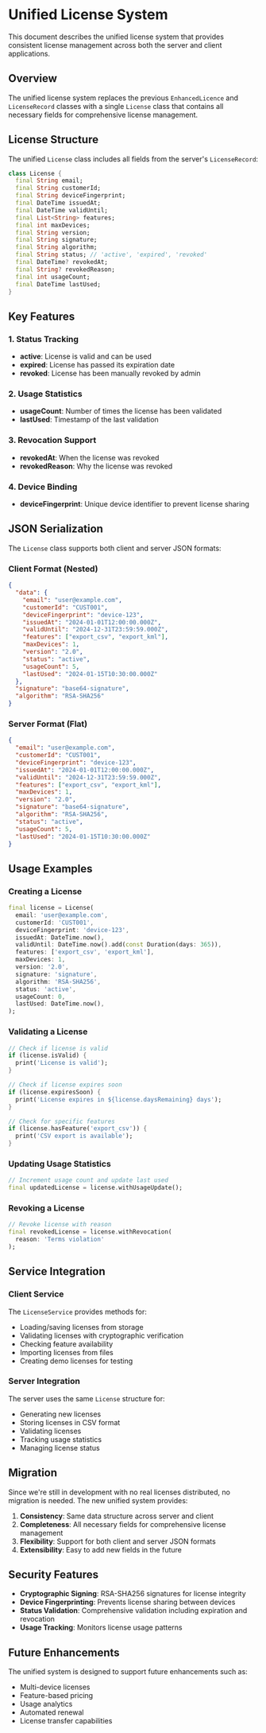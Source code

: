 # Unified License System

This document describes the unified license system that provides consistent license management across both the server and client applications.

## Overview

The unified license system replaces the previous `EnhancedLicence` and `LicenseRecord` classes with a single `License` class that contains all necessary fields for comprehensive license management.

## License Structure

The unified `License` class includes all fields from the server's `LicenseRecord`:

```dart
class License {
  final String email;
  final String customerId;
  final String deviceFingerprint;
  final DateTime issuedAt;
  final DateTime validUntil;
  final List<String> features;
  final int maxDevices;
  final String version;
  final String signature;
  final String algorithm;
  final String status; // 'active', 'expired', 'revoked'
  final DateTime? revokedAt;
  final String? revokedReason;
  final int usageCount;
  final DateTime lastUsed;
}
```

## Key Features

### 1. Status Tracking
- **active**: License is valid and can be used
- **expired**: License has passed its expiration date
- **revoked**: License has been manually revoked by admin

### 2. Usage Statistics
- **usageCount**: Number of times the license has been validated
- **lastUsed**: Timestamp of the last validation

### 3. Revocation Support
- **revokedAt**: When the license was revoked
- **revokedReason**: Why the license was revoked

### 4. Device Binding
- **deviceFingerprint**: Unique device identifier to prevent license sharing

## JSON Serialization

The `License` class supports both client and server JSON formats:

### Client Format (Nested)
```json
{
  "data": {
    "email": "user@example.com",
    "customerId": "CUST001",
    "deviceFingerprint": "device-123",
    "issuedAt": "2024-01-01T12:00:00.000Z",
    "validUntil": "2024-12-31T23:59:59.000Z",
    "features": ["export_csv", "export_kml"],
    "maxDevices": 1,
    "version": "2.0",
    "status": "active",
    "usageCount": 5,
    "lastUsed": "2024-01-15T10:30:00.000Z"
  },
  "signature": "base64-signature",
  "algorithm": "RSA-SHA256"
}
```

### Server Format (Flat)
```json
{
  "email": "user@example.com",
  "customerId": "CUST001",
  "deviceFingerprint": "device-123",
  "issuedAt": "2024-01-01T12:00:00.000Z",
  "validUntil": "2024-12-31T23:59:59.000Z",
  "features": ["export_csv", "export_kml"],
  "maxDevices": 1,
  "version": "2.0",
  "signature": "base64-signature",
  "algorithm": "RSA-SHA256",
  "status": "active",
  "usageCount": 5,
  "lastUsed": "2024-01-15T10:30:00.000Z"
}
```

## Usage Examples

### Creating a License
```dart
final license = License(
  email: 'user@example.com',
  customerId: 'CUST001',
  deviceFingerprint: 'device-123',
  issuedAt: DateTime.now(),
  validUntil: DateTime.now().add(const Duration(days: 365)),
  features: ['export_csv', 'export_kml'],
  maxDevices: 1,
  version: '2.0',
  signature: 'signature',
  algorithm: 'RSA-SHA256',
  status: 'active',
  usageCount: 0,
  lastUsed: DateTime.now(),
);
```

### Validating a License
```dart
// Check if license is valid
if (license.isValid) {
  print('License is valid');
}

// Check if license expires soon
if (license.expiresSoon) {
  print('License expires in ${license.daysRemaining} days');
}

// Check for specific features
if (license.hasFeature('export_csv')) {
  print('CSV export is available');
}
```

### Updating Usage Statistics
```dart
// Increment usage count and update last used
final updatedLicense = license.withUsageUpdate();
```

### Revoking a License
```dart
// Revoke license with reason
final revokedLicense = license.withRevocation(
  reason: 'Terms violation'
);
```

## Service Integration

### Client Service
The `LicenseService` provides methods for:
- Loading/saving licenses from storage
- Validating licenses with cryptographic verification
- Checking feature availability
- Importing licenses from files
- Creating demo licenses for testing

### Server Integration
The server uses the same `License` structure for:
- Generating new licenses
- Storing licenses in CSV format
- Validating licenses
- Tracking usage statistics
- Managing license status

## Migration

Since we're still in development with no real licenses distributed, no migration is needed. The new unified system provides:

1. **Consistency**: Same data structure across server and client
2. **Completeness**: All necessary fields for comprehensive license management
3. **Flexibility**: Support for both client and server JSON formats
4. **Extensibility**: Easy to add new fields in the future

## Security Features

- **Cryptographic Signing**: RSA-SHA256 signatures for license integrity
- **Device Fingerprinting**: Prevents license sharing between devices
- **Status Validation**: Comprehensive validation including expiration and revocation
- **Usage Tracking**: Monitors license usage patterns

## Future Enhancements

The unified system is designed to support future enhancements such as:
- Multi-device licenses
- Feature-based pricing
- Usage analytics
- Automated renewal
- License transfer capabilities 